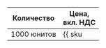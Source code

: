 | Количество | Цена, <br>вкл. НДС |
| ----- | ----- |
| 1000 юнитов  | {{ sku|RUB|foundation_models.text_embedding.v1|string }} |
